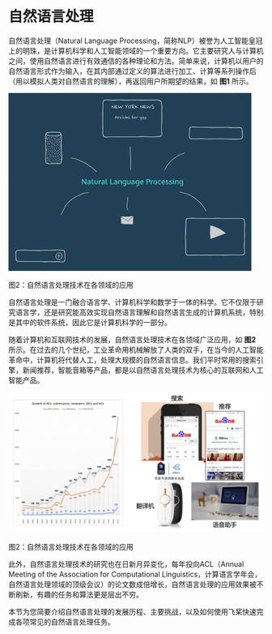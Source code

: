 # 自然语言处理
自然语言处理（Natural Language Processing，简称NLP）被誉为人工智能皇冠上的明珠，是计算机科学和人工智能领域的一个重要方向。它主要研究人与计算机之间，使用自然语言进行有效通信的各种理论和方法。简单来说，计算机以用户的自然语言形式作为输入，在其内部通过定义的算法进行加工、计算等系列操作后（用以模拟人类对自然语言的理解），再返回用户所期望的结果，如 **图1** 所示。

![图1：自然语言处理示意图](./images/1.gif)

图2：自然语言处理技术在各领域的应用

自然语言处理是一门融合语言学、计算机科学和数学于一体的科学。它不仅限于研究语言学，还是研究能高效实现自然语言理解和自然语言生成的计算机系统，特别是其中的软件系统，因此它是计算机科学的一部分。

随着计算机和互联网技术的发展，自然语言处理技术在各领域广泛应用，如 **图2** 所示。在过去的几个世纪，工业革命用机械解放了人类的双手，在当今的人工智能革命中，计算机将代替人工，处理大规模的自然语言信息。我们平时常用的搜索引擎，新闻推荐，智能音箱等产品，都是以自然语言处理技术为核心的互联网和人工智能产品。

![图2：自然语言处理技术在各领域的应用](./images/2.jpg)

图2：自然语言处理技术在各领域的应用

此外，自然语言处理技术的研究也在日新月异变化，每年投向ACL（Annual Meeting of the Association for Computational Linguistics，计算语言学年会，自然语言处理领域的顶级会议）的论文数成倍增长，自然语言处理的应用效果被不断刷新，有趣的任务和算法更是层出不穷。

本节为您简要介绍自然语言处理的发展历程、主要挑战，以及如何使用飞桨快速完成各项常见的自然语言处理任务。